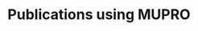 ---
title: Publications using MUPRO
description: A unexhausted list of publications that benefits from the power of MUPRO!
---